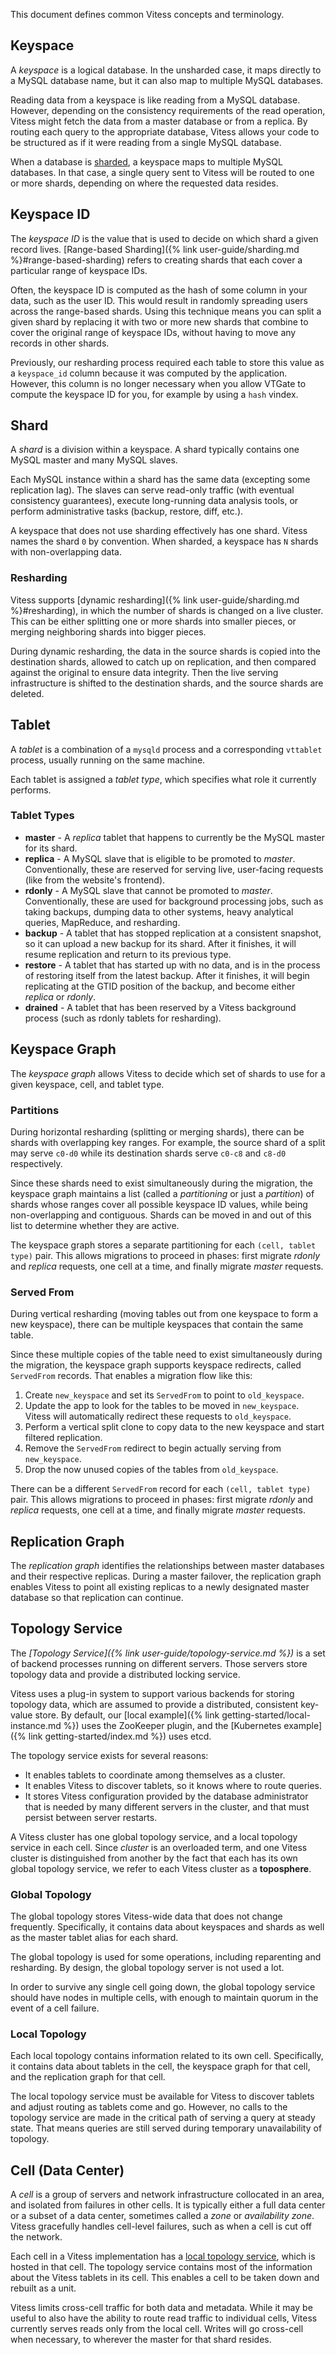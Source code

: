 This document defines common Vitess concepts and terminology.

## Keyspace

A *keyspace* is a logical database. In the unsharded case, it maps directly
to a MySQL database name, but it can also map to multiple MySQL databases.

Reading data from a keyspace is like reading from a MySQL database. However,
depending on the consistency requirements of the read operation, Vitess
might fetch the data from a master database or from a replica. By routing
each query to the appropriate database, Vitess allows your code to be
structured as if it were reading from a single MySQL database.

When a database is
[sharded](http://en.wikipedia.org/wiki/Shard_(database_architecture)),
a keyspace maps to multiple MySQL databases. In that case, a single query sent
to Vitess will be routed to one or more shards, depending on where the requested
data resides.

## Keyspace ID

The *keyspace ID* is the value that is used to decide on which shard a given
record lives. [Range-based Sharding]({% link user-guide/sharding.md %}#range-based-sharding)
refers to creating shards that each cover a particular range of keyspace IDs.

Often, the keyspace ID is computed as the hash of some column in your data,
such as the user ID. This would result in randomly spreading users across
the range-based shards.
Using this technique means you can split a given shard by replacing it with two
or more new shards that combine to cover the original range of keyspace IDs,
without having to move any records in other shards.

Previously, our resharding process required each table to store this value as a
`keyspace_id` column because it was computed by the application. However, this
column is no longer necessary when you allow VTGate to compute the keyspace ID
for you, for example by using a `hash` vindex.

## Shard

A *shard* is a division within a keyspace. A shard typically contains one MySQL
master and many MySQL slaves.

Each MySQL instance within a shard has the same data (excepting some replication
lag). The slaves can serve read-only traffic (with eventual consistency guarantees),
execute long-running data analysis tools, or perform administrative tasks
(backup, restore, diff, etc.).

A keyspace that does not use sharding effectively has one shard.
Vitess names the shard `0` by convention. When sharded, a keyspace has `N`
shards with non-overlapping data.

### Resharding

Vitess supports [dynamic resharding]({% link user-guide/sharding.md %}#resharding),
in which the number of shards is changed on a live cluster. This can be either
splitting one or more shards into smaller pieces, or merging neighboring shards
into bigger pieces.

During dynamic resharding, the data in the source shards is copied into the
destination shards, allowed to catch up on replication, and then compared
against the original to ensure data integrity. Then the live serving
infrastructure is shifted to the destination shards, and the source shards are
deleted.

## Tablet

A *tablet* is a combination of a `mysqld` process and a corresponding `vttablet`
process, usually running on the same machine.

Each tablet is assigned a *tablet type*, which specifies what role it currently
performs.

### Tablet Types

* **master** - A *replica* tablet that happens to currently be the MySQL master
             for its shard.
* **replica** - A MySQL slave that is eligible to be promoted to *master*.
              Conventionally, these are reserved for serving live, user-facing
              requests (like from the website's frontend).
* **rdonly** - A MySQL slave that cannot be promoted to *master*.
             Conventionally, these are used for background processing jobs,
             such as taking backups, dumping data to other systems, heavy
             analytical queries, MapReduce, and resharding.
* **backup** - A tablet that has stopped replication at a consistent snapshot,
             so it can upload a new backup for its shard. After it finishes,
             it will resume replication and return to its previous type.
* **restore** - A tablet that has started up with no data, and is in the process
              of restoring itself from the latest backup. After it finishes,
              it will begin replicating at the GTID position of the backup,
              and become either *replica* or *rdonly*.
* **drained** - A tablet that has been reserved by a Vitess background
             process (such as rdonly tablets for resharding).

<!-- TODO: Add pointer to complete list of types and explain how to update type? -->

## Keyspace Graph

The *keyspace graph* allows Vitess to decide which set of shards to use for a
given keyspace, cell, and tablet type.

### Partitions

During horizontal resharding (splitting or merging shards), there can be shards
with overlapping key ranges. For example, the source shard of a split may serve
`c0-d0` while its destination shards serve `c0-c8` and `c8-d0` respectively.

Since these shards need to exist simultaneously during the migration,
the keyspace graph maintains a list (called a *partitioning* or just a *partition*)
of shards whose ranges cover all possible keyspace ID values, while being
non-overlapping and contiguous. Shards can be moved in and out of this list to
determine whether they are active.

The keyspace graph stores a separate partitioning for each `(cell, tablet type)` pair.
This allows migrations to proceed in phases: first migrate *rdonly* and
*replica* requests, one cell at a time, and finally migrate *master* requests.

### Served From

During vertical resharding (moving tables out from one keyspace to form a new
keyspace), there can be multiple keyspaces that contain the same table.

Since these multiple copies of the table need to exist simultaneously during
the migration, the keyspace graph supports keyspace redirects, called
`ServedFrom` records. That enables a migration flow like this:

1.  Create `new_keyspace` and set its `ServedFrom` to point to `old_keyspace`.
1.  Update the app to look for the tables to be moved in `new_keyspace`.
    Vitess will automatically redirect these requests to `old_keyspace`.
1.  Perform a vertical split clone to copy data to the new keyspace and start
    filtered replication.
1.  Remove the `ServedFrom` redirect to begin actually serving from `new_keyspace`.
1.  Drop the now unused copies of the tables from `old_keyspace`.

There can be a different `ServedFrom` record for each `(cell, tablet type)` pair.
This allows migrations to proceed in phases: first migrate *rdonly* and
*replica* requests, one cell at a time, and finally migrate *master* requests.

## Replication Graph

The *replication graph* identifies the relationships between master
databases and their respective replicas. During a master failover,
the replication graph enables Vitess to point all existing replicas
to a newly designated master database so that replication can continue.

## Topology Service

The *[Topology Service]({% link user-guide/topology-service.md %})*
is a set of backend processes running on different servers.
Those servers store topology data and provide a distributed locking service.

Vitess uses a plug-in system to support various backends for storing topology
data, which are assumed to provide a distributed, consistent key-value store.
By default, our [local example]({% link getting-started/local-instance.md %})
uses the ZooKeeper plugin, and the [Kubernetes example]({% link getting-started/index.md %})
uses etcd.

The topology service exists for several reasons:

* It enables tablets to coordinate among themselves as a cluster.
* It enables Vitess to discover tablets, so it knows where to route queries.
* It stores Vitess configuration provided by the database administrator that is
  needed by many different servers in the cluster, and that must persist between
  server restarts.

A Vitess cluster has one global topology service, and a local topology service
in each cell. Since *cluster* is an overloaded term, and one Vitess cluster is
distinguished from another by the fact that each has its own global topology
service, we refer to each Vitess cluster as a **toposphere**.

### Global Topology

The global topology stores Vitess-wide data that does not change frequently.
Specifically, it contains data about keyspaces and shards as well as the
master tablet alias for each shard.

The global topology is used for some operations, including reparenting and
resharding. By design, the global topology server is not used a lot.

In order to survive any single cell going down, the global topology service
should have nodes in multiple cells, with enough to maintain quorum in the
event of a cell failure.

### Local Topology

Each local topology contains information related to its own cell.
Specifically, it contains data about tablets in the cell, the keyspace graph
for that cell, and the replication graph for that cell.

The local topology service must be available for Vitess to discover tablets
and adjust routing as tablets come and go. However, no calls to the topology
service are made in the critical path of serving a query at steady state.
That means queries are still served during temporary unavailability of topology.

## Cell (Data Center)

A *cell* is a group of servers and network infrastructure collocated in an area,
and isolated from failures in other cells. It is typically either a full data
center or a subset of a data center, sometimes called a *zone* or *availability zone*.
Vitess gracefully handles cell-level failures, such as when a cell is cut off the network.

Each cell in a Vitess implementation has a [local topology service](#topology-service),
which is hosted in that cell. The topology service contains most of the
information about the Vitess tablets in its cell.
This enables a cell to be taken down and rebuilt as a unit.

Vitess limits cross-cell traffic for both data and metadata.
While it may be useful to also have the ability to route read traffic to
individual cells, Vitess currently serves reads only from the local cell.
Writes will go cross-cell when necessary, to wherever the master for that shard
resides.

